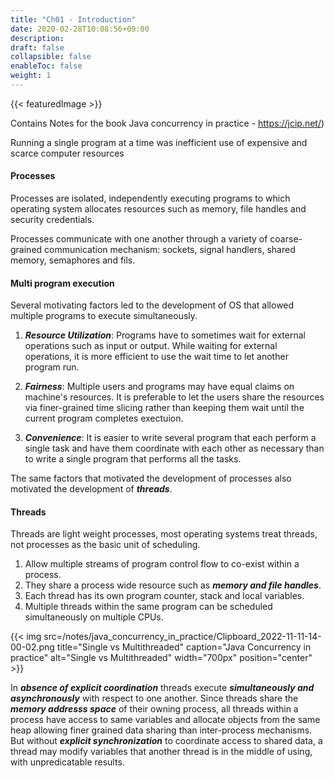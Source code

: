 ```yaml
---
title: "Ch01 - Introduction"
date: 2020-02-28T10:08:56+09:00
description: 
draft: false
collapsible: false
enableToc: false
weight: 1
---
```


{{< featuredImage >}}

Contains Notes for the book Java concurrency in practice - https://jcip.net/)

Running a single program at a time was inefficient use of expensive and scarce computer resources

#### Processes
Processes are isolated, independently executing programs to which operating system allocates resources such as memory, file handles and security credentials.

Processes communicate with one another through a variety of coarse-grained communication mechanism: sockets, signal handlers, shared memory, semaphores and fils.


#### Multi program execution
Several motivating factors led to the development of OS that allowed multiple programs to execute simultaneously.

1) ***Resource Utilization***: Programs have to sometimes wait for external operations such as input or output. While waiting for external operations, it is more efficient to use the wait time to let another program run.

2) ***Fairness***: Multiple users and programs may have equal claims on machine's resources. It is preferable to let the users share the resources via finer-grained time slicing rather than keeping them wait until the current program completes exectuion.

3) ***Convenience***: It is easier to write several program that each perform a single task and have them coordinate with each other as necessary than to write a single program that performs all the tasks.


The same factors that motivated the development of processes also motivated the development of ***threads***.

#### Threads 
Threads are light weight processes, most operating systems treat threads, not processes as the basic unit of scheduling.

1) Allow multiple streams of program control flow to co-exist within a process.
2) They share a process wide resource such as ***memory and file handles***.
3) Each thread has its own program counter, stack and local variables. 
4) Multiple threads within the same program can be scheduled simultaneously on multiple CPUs.

{{< img src=/notes/java_concurrency_in_practice/Clipboard_2022-11-11-14-00-02.png title="Single vs Multithreaded" caption="Java Concurrency in practice" alt="Single vs Multithreaded" width="700px" position="center" >}}

In ***absence of explicit coordination*** threads execute ***simultaneously and asynchronously*** with respect to one another. Since threads share the ***memory addresss space*** of their owning process, all threads within a process have access to same variables and allocate objects from the same heap allowing finer grained data sharing than inter-process mechanisms.
But without ***explicit synchronization*** to coordinate access to shared data, a thread may modify variables that another thread is in the middle of using, with unpredicatable results.